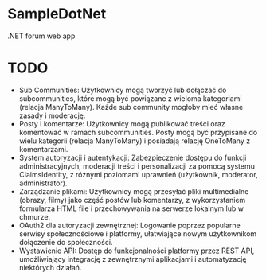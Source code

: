 # SampleDotNet
.NET forum web app
# TODO
- Sub Communities: Użytkownicy mogą tworzyć lub dołączać do subcommunities, które mogą być powiązane z wieloma kategoriami (relacja ManyToMany). Każde sub community mogłoby mieć własne zasady i moderację.
- Posty i komentarze: Użytkownicy mogą publikować treści oraz komentować w ramach subcommunities. Posty mogą być przypisane do wielu kategorii (relacja ManyToMany) i posiadają relację OneToMany z komentarzami.
- System autoryzacji i autentykacji: Zabezpieczenie dostępu do funkcji administracyjnych, moderacji treści i personalizacji za pomocą systemu ClaimsIdentity, z różnymi poziomami uprawnień (użytkownik, moderator, administrator).
- Zarządzanie plikami: Użytkownicy mogą przesyłać pliki multimedialne (obrazy, filmy) jako część postów lub komentarzy, z wykorzystaniem formularza HTML file i przechowywania na serwerze lokalnym lub w chmurze.
- OAuth2 dla autoryzacji zewnętrznej: Logowanie poprzez popularne serwisy społecznościowe i platformy, ułatwiające nowym użytkownikom dołączenie do społeczności.
- Wystawienie API: Dostęp do funkcjonalności platformy przez REST API, umożliwiający integrację z zewnętrznymi aplikacjami i automatyzację niektórych działań.
